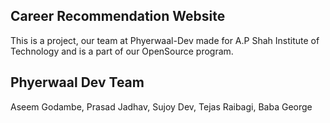 ## Career Recommendation Website

This is a project, our team at Phyerwaal-Dev made for A.P Shah Institute of Technology and is a part of our OpenSource program.

## Phyerwaal Dev Team
Aseem Godambe,
Prasad Jadhav,
Sujoy Dev,
Tejas Raibagi,
Baba George
